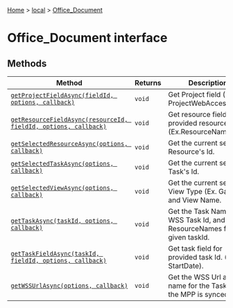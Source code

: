 [Home](./index) &gt; [local](local.md) &gt; [Office\_Document](local.office_document.md)

# Office\_Document interface

## Methods

|  Method | Returns | Description |
|  --- | --- | --- |
|  [`getProjectFieldAsync(fieldId, options, callback)`](local.office_document.getprojectfieldasync.md) | `void` | Get Project field (Ex. ProjectWebAccessURL). |
|  [`getResourceFieldAsync(resourceId, fieldId, options, callback)`](local.office_document.getresourcefieldasync.md) | `void` | Get resource field for provided resource Id. (Ex.ResourceName) |
|  [`getSelectedResourceAsync(options, callback)`](local.office_document.getselectedresourceasync.md) | `void` | Get the current selected Resource's Id. |
|  [`getSelectedTaskAsync(options, callback)`](local.office_document.getselectedtaskasync.md) | `void` | Get the current selected Task's Id. |
|  [`getSelectedViewAsync(options, callback)`](local.office_document.getselectedviewasync.md) | `void` | Get the current selected View Type (Ex. Gantt) and View Name. |
|  [`getTaskAsync(taskId, options, callback)`](local.office_document.gettaskasync.md) | `void` | Get the Task Name, WSS Task Id, and ResourceNames for given taskId. |
|  [`getTaskFieldAsync(taskId, fieldId, options, callback)`](local.office_document.gettaskfieldasync.md) | `void` | Get task field for provided task Id. (Ex. StartDate). |
|  [`getWSSUrlAsync(options, callback)`](local.office_document.getwssurlasync.md) | `void` | Get the WSS Url and list name for the Tasks List, the MPP is synced too. |

